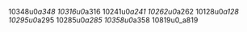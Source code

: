 1‌0‌3‌4‌8‌u‌0‌_‌a‌3‌4‌8
1‌0‌3‌1‌6‌u‌0‌_‌a‌3‌1‌6
1‌0‌2‌4‌1‌u‌0‌_‌a‌2‌4‌1
1‌0‌2‌6‌2‌u‌0‌_‌a‌2‌6‌2
1‌0‌1‌2‌8‌u‌0‌_‌a‌1‌2‌8
1‌0‌2‌9‌5‌u‌0‌_‌a‌2‌9‌5
1‌0‌2‌8‌5‌u‌0‌_‌a‌2‌8‌5
1‌0‌3‌5‌8‌u‌0‌_‌a‌3‌5‌8
1‌0‌8‌1‌9‌u‌0‌_‌a‌8‌1‌9
